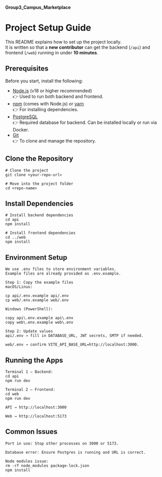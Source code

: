 **Group3_Campus_Marketplace**

# Project Setup Guide

This README explains how to set up the project locally.  
It is written so that a **new contributor** can get the backend (`/api`) and frontend (`/web`) running in under **10 minutes**.

## Prerequisites

Before you start, install the following:

- [Node.js](https://nodejs.org/) (v18 or higher recommended)  
  👉 Used to run both backend and frontend.  
- [npm](https://www.npmjs.com/) (comes with Node.js) or [yarn](https://yarnpkg.com/)  
  👉 For installing dependencies.  
- [PostgreSQL](https://www.postgresql.org/)  
  👉 Required database for backend. Can be installed locally or run via Docker.  
- [Git](https://git-scm.com/)  
  👉 To clone and manage the repository.  

## Clone the Repository
```
# Clone the project
git clone <your-repo-url>

# Move into the project folder
cd <repo-name>
```

## Install Dependencies
```
# Install backend dependencies
cd api
npm install

# Install frontend dependencies
cd ../web
npm install
```

## Environment Setup
```
We use .env files to store environment variables.
Example files are already provided as .env.example.

Step 1: Copy the example files
macOS/Linux:

cp api/.env.example api/.env
cp web/.env.example web/.env

Windows (PowerShell):

copy api\.env.example api\.env
copy web\.env.example web\.env

Step 2: Update values
api/.env → fill in DATABASE_URL, JWT secrets, SMTP if needed.

web/.env → confirm VITE_API_BASE_URL=http://localhost:3000.
```

## Running the Apps
```
Terminal 1 – Backend:
cd api
npm run dev

Terminal 2 – Frontend:
cd web
npm run dev

API → http://localhost:3000

Web → http://localhost:5173
```

## Common Issues
```
Port in use: Stop other processes on 3000 or 5173.

Database error: Ensure Postgres is running and URL is correct.

Node modules issue:
rm -rf node_modules package-lock.json
npm install
```
